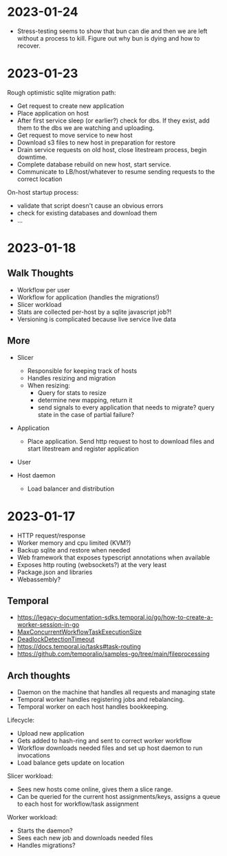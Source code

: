 # 2023-01-24

- Stress-testing seems to show that bun can die and then we are left without a process to kill. Figure out why bun is dying and how to recover.

# 2023-01-23

Rough optimistic sqlite migration path:

- Get request to create new application
- Place application on host
- After first service sleep (or earlier?) check for dbs. If they exist, add them to the dbs we are watching and uploading.
- Get request to move service to new host
- Download s3 files to new host in preparation for restore
- Drain service requests on old host, close litestream process, begin downtime.
- Complete database rebuild on new host, start service.
- Communicate to LB/host/whatever to resume sending requests to the correct location

On-host startup process:

- validate that script doesn't cause an obvious errors
- check for existing databases and download them
- ...


# 2023-01-18

## Walk Thoughts

- Workflow per user
- Workflow for application (handles the migrations!)
- Slicer workload
- Stats are collected per-host by a sqlite javascript job?!
- Versioning is complicated because live service live data

## More

- Slicer
    - Responsible for keeping track of hosts
    - Handles resizing and migration
    - When resizing:
        - Query for stats to resize
        - determine new mapping, return it
        - send signals to every application that needs to migrate? query state in the case of partial failure?
- Application
    - Place application. Send http request to host to download files and start litestream and register application

- User
- Host daemon
    - Load balancer and distribution


# 2023-01-17

- HTTP request/response
- Worker memory and cpu limited (KVM?)
- Backup sqlite and restore when needed
- Web framework that exposes typescript annotations when available
- Exposes http routing (websockets?) at the very least
- Package.json and libraries
- Webassembly?


## Temporal

- https://legacy-documentation-sdks.temporal.io/go/how-to-create-a-worker-session-in-go
- [MaxConcurrentWorkflowTaskExecutionSize](https://github.com/temporalio/sdk-go/blob/a080d2c5313465efdc350892bf20ed814ad8addd/internal/worker.go#L84)
- [DeadlockDetectionTimeout](https://github.com/temporalio/sdk-go/blob/a080d2c5313465efdc350892bf20ed814ad8addd/internal/worker.go#L168)
- https://docs.temporal.io/tasks#task-routing
- https://github.com/temporalio/samples-go/tree/main/fileprocessing

## Arch thoughts

- Daemon on the machine that handles all requests and managing state
- Temporal worker handles registering jobs and rebalancing.
- Temporal worker on each host handles bookkeeping.

Lifecycle:
- Upload new application
- Gets added to hash-ring and sent to correct worker workflow
- Workflow downloads needed files and set up host daemon to run invocations
- Load balance gets update on location

Slicer workload:
- Sees new hosts come online, gives them a slice range.
- Can be queried for the current host assignments/keys, assigns a queue to each host for workflow/task assignment

Worker workload:
- Starts the daemon?
- Sees each new job and downloads needed files
- Handles migrations?


